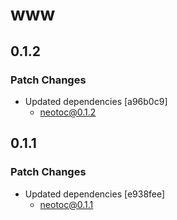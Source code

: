# www

## 0.1.2

### Patch Changes

- Updated dependencies [a96b0c9]
  - neotoc@0.1.2

## 0.1.1

### Patch Changes

- Updated dependencies [e938fee]
  - neotoc@0.1.1
